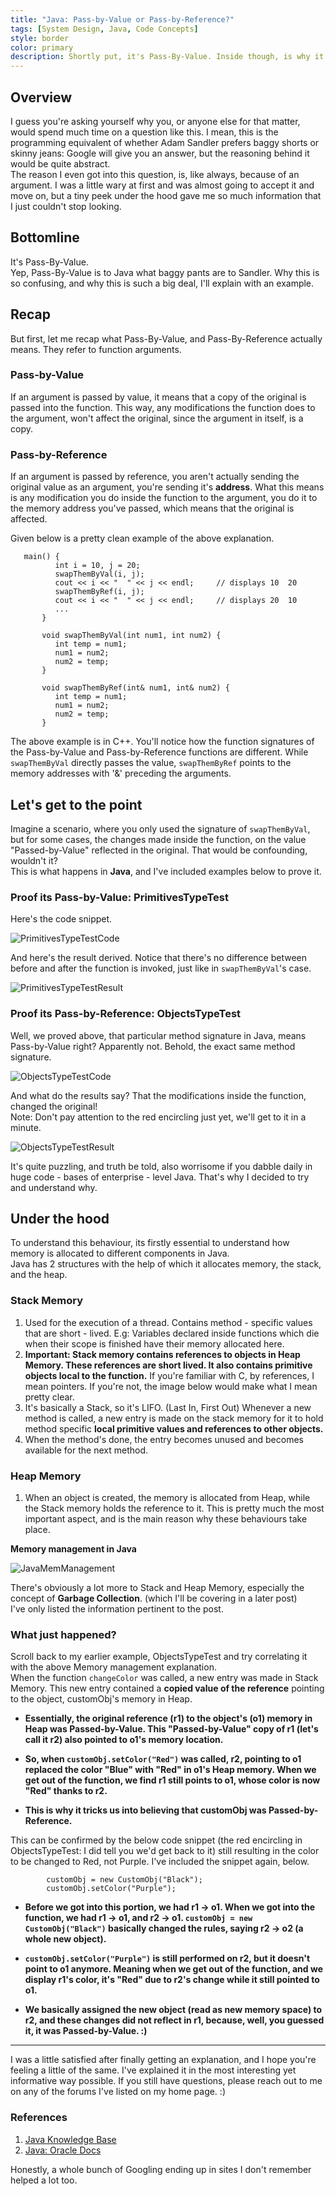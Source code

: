 ```yaml
---
title: "Java: Pass-by-Value or Pass-by-Reference?"
tags: [System Design, Java, Code Concepts]
style: border
color: primary
description: Shortly put, it's Pass-By-Value. Inside though, is why it's so, and that's pretty interesting. Get in here to learn about why it's confusing in the first place, and a little about Java's Memory Management.
---
```

## Overview
I guess you're asking yourself why you, or anyone else for that matter, would spend much time on a question like this. I mean, this is the programming equivalent of whether Adam Sandler prefers baggy shorts or skinny jeans: Google will give you an answer, but the reasoning behind it would be quite abstract.  
The reason I even got into this question, is, like always, because of an argument. I was a little wary at first and was almost going to accept it and move on, but a tiny peek under the hood gave me so much information that I just couldn't stop looking.

## Bottomline

It's Pass-By-Value.  
Yep, Pass-By-Value is to Java what baggy pants are to Sandler. Why this is so confusing, and why this is such a big deal, I'll explain with an example.

## Recap

But first, let me recap what Pass-By-Value, and Pass-By-Reference actually means. They refer to function arguments.

### Pass-by-Value

If an argument is passed by value, it means that a copy of the original is passed into the function. This way, any modifications the function does to the argument, won't affect the original, since the argument in itself, is a copy.

### Pass-by-Reference

If an argument is passed by reference, you aren't actually sending the original value as an argument, you're sending it's **address**. What this means is any modification you do inside the function to the argument, you do it to the memory address you've passed, which means that the original is affected.

Given below is a pretty clean example of the above explanation.

       main() {
              int i = 10, j = 20;
              swapThemByVal(i, j);
              cout << i << "  " << j << endl;     // displays 10  20
              swapThemByRef(i, j);
              cout << i << "  " << j << endl;     // displays 20  10
              ...
           }

           void swapThemByVal(int num1, int num2) {
              int temp = num1;
              num1 = num2;
              num2 = temp;
           }

           void swapThemByRef(int& num1, int& num2) {
              int temp = num1;
              num1 = num2;
              num2 = temp;
           }

The above example is in C++. You'll notice how the function signatures of the Pass-by-Value and Pass-by-Reference functions are different. While `swapThemByVal` directly passes the value, `swapThemByRef` points to the memory addresses with '&' preceding the arguments.

## Let's get to the point

Imagine a scenario, where you only used the signature of `swapThemByVal`, but for some cases, the changes made inside the function, on the value "Passed-by-Value" reflected in the original. That would be confounding, wouldn't it?  
This is what happens in **Java**, and I've included examples below to prove it.

### Proof its Pass-by-Value: PrimitivesTypeTest

Here's the code snippet.

![PrimitivesTypeTestCode](../assets/img/post/javaValueOrReference/PrimitivesTypeTestCode.jpg)

And here's the result derived. Notice that there's no difference between before and after the function is invoked, just like in `swapThemByVal`'s case.

![PrimitivesTypeTestResult](../assets/img/post/javaValueOrReference/PrimitivesTypeTestResult.jpg)

### Proof its Pass-by-Reference: ObjectsTypeTest

Well, we proved above, that particular method signature in Java, means Pass-by-Value right? Apparently not. Behold, the exact same method signature.

![ObjectsTypeTestCode](../assets/img/post/javaValueOrReference/ObjectsTypeTestCode.jpg)

And what do the results say? That the modifications inside the function, changed the original!  
Note: Don't pay attention to the red encircling just yet, we'll get to it in a minute.

![ObjectsTypeTestResult](../assets/img/post/javaValueOrReference/ObjectsTypeTestResult.jpg)

It's quite puzzling, and truth be told, also worrisome if you dabble daily in huge code - bases of enterprise - level Java. That's why I decided to try and understand why.

## Under the hood

To understand this behaviour, its firstly essential to understand how memory is allocated to different components in Java.  
Java has 2 structures with the help of which it allocates memory, the stack, and the heap.

### Stack Memory

1.  Used for the execution of a thread. Contains method - specific values that are short - lived. E.g: Variables declared inside functions which die when their scope is finished have their memory allocated here.
2.  **Important: Stack memory contains references to objects in Heap Memory. These references are short lived. It also contains primitive objects local to the function.** If you're familiar with C, by references, I mean pointers. If you're not, the image below would make what I mean pretty clear.
3.  It's basically a Stack, so it's LIFO. (Last In, First Out) Whenever a new method is called, a new entry is made on the stack memory for it to hold method specific **local primitive values and references to other objects.**
4.  When the method's done, the entry becomes unused and becomes available for the next method.

### Heap Memory

1.  When an object is created, the memory is allocated from Heap, while the Stack memory holds the reference to it. This is pretty much the most important aspect, and is the main reason why these behaviours take place.

**Memory management in Java**

![JavaMemManagement](../assets/img/post/javaValueOrReference/javaMemManagement.jpg)

There's obviously a lot more to Stack and Heap Memory, especially the concept of **Garbage Collection**. (which I'll be covering in a later post)  
I've only listed the information pertinent to the post.

### What just happened?

Scroll back to my earlier example, ObjectsTypeTest and try correlating it with the above Memory management explanation.  
When the function `changeColor` was called, a new entry was made in Stack Memory. This new entry contained a **copied value of the reference** pointing to the object, customObj's memory in Heap.

*   **Essentially, the original reference (r1) to the object's (o1) memory in Heap was Passed-by-Value. This "Passed-by-Value" copy of r1 (let's call it r2) also pointed to o1's memory location.**

*   **So, when `customObj.setColor("Red")` was called, r2, pointing to o1 replaced the color "Blue" with "Red" in o1's Heap memory. When we get out of the function, we find r1 still points to o1, whose color is now "Red" thanks to r2.**

*   **This is why it tricks us into believing that customObj was Passed-by-Reference.**

This can be confirmed by the below code snippet (the red encircling in ObjectsTypeTest: I did tell you we'd get back to it) still resulting in the color to be changed to Red, not Purple. I've included the snippet again, below.

            customObj = new CustomObj("Black");
            customObj.setColor("Purple");

*   **Before we got into this portion, we had r1 -> o1\. When we got into the function, we had r1 -> o1, and r2 -> o1\. `customObj = new CustomObj("Black")` basically changed the rules, saying r2 -> o2 (a whole new object).**

*   **`customObj.setColor("Purple")` is still performed on r2, but it doesn't point to o1 anymore. Meaning when we get out of the function, and we display r1's color, it's "Red" due to r2's change while it still pointed to o1.**

*   **We basically assigned the new object (read as new memory space) to r2, and these changes did not reflect in r1, because, well, you guessed it, it was Passed-by-Value. :)**

* * *

I was a little satisfied after finally getting an explanation, and I hope you're feeling a little of the same. I've explained it in the most interesting yet informative way possible. If you still have questions, please reach out to me on any of the forums I've listed on my home page. :)

### References

1.  [Java Knowledge Base](http://java-know-base.blogspot.com/2016/02/java-memory-management.html)
2.  [Java: Oracle Docs](https://docs.oracle.com/javase/tutorial/)

Honestly, a whole bunch of Googling ending up in sites I don't remember helped a lot too.